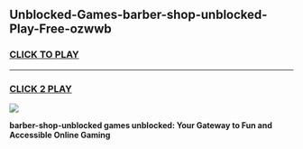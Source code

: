 
## Unblocked-Games-barber-shop-unblocked-Play-Free-ozwwb
<h3>
<a href="https://premium76.site?title=barber-shop-unblocked&ref=23A">CLICK TO PLAY</a></h3>
<hr>

<h3>
<a href="https://premium76.site?title=barber-shop-unblocked&ref=23A">CLICK 2 PLAY</a>
  
</h3>

<a href="https://premium76.site?title=barber-shop-unblocked&ref=23A"><img src="https://clearcache.store/games.png"></a>


**barber-shop-unblocked games unblocked: Your Gateway to Fun and Accessible Online Gaming**
